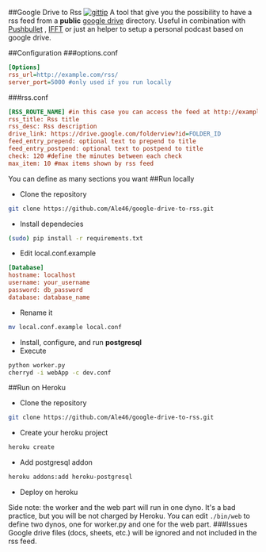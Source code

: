 ##Google Drive to Rss [![gittip](https://img.shields.io/gittip/Julius.svg)](https://www.gratipay.com/Julius/)
A tool that give you the possibility to have a rss feed from a **public** [google drive](http:/drive.google.com) directory. Useful in combination with [Pushbullet](pushbullet.com) , [IFFT](ifttt.com) or just an helper to setup a personal podcast based on google drive.

##Configuration
###options.conf
```ini
[Options]
rss_url=http://example.com/rss/
server_port=5000 #only used if you run locally
```
###rss.conf
```ini
[RSS_ROUTE_NAME] #in this case you can access the feed at http://example.com/rss/RSS_ROUTE_NAME
rss_title: Rss title
rss_desc: Rss description
drive_link: https://drive.google.com/folderview?id=FOLDER_ID
feed_entry_prepend: optional text to prepend to title
feed_entry_postpend: optional text to postpend to title
check: 120 #define the minutes between each check
max_item: 10 #max items shown by rss feed
```
You can define as many sections you want
##Run locally
* Clone the repository
```bash
git clone https://github.com/Ale46/google-drive-to-rss.git
```
* Install dependecies
```bash
(sudo) pip install -r requirements.txt
```
* Edit local.conf.example
```ini
[Database]
hostname: localhost
username: your_username
password: db_password
database: database_name
```
* Rename it
```bash
mv local.conf.example local.conf
```
* Install, configure, and run **postgresql**
* Execute
```bash
python worker.py
cherryd -i webApp -c dev.conf
```
##Run on Heroku
* Clone the repository
```bash
git clone https://github.com/Ale46/google-drive-to-rss.git
```
* Create your heroku project
```bash
heroku create
```
* Add postgresql addon
```bash
heroku addons:add heroku-postgresql
```
* Deploy on heroku

Side note: the worker and the web part will run in one dyno. It's a bad practice, but you will be not charged by Heroku. You can edit ```./bin/web``` to define two dynos, one for worker.py and one for the web part.
###Issues
Google drive files (docs, sheets, etc.) will be ignored and not included in the rss feed.
